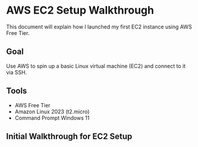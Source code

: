 # AWS EC2 Setup Walkthrough

This document will explain how I launched my first EC2 instance using AWS Free Tier.

## Goal
Use AWS to spin up a basic Linux virtual machine (EC2) and connect to it via SSH.

## Tools
- AWS Free Tier
- Amazon Linux 2023 (t2.micro)
- Command Prompt Windows 11

## Initial Walkthrough for EC2 Setup

